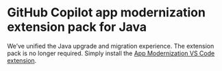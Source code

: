 # GitHub Copilot app modernization extension pack for Java 

We’ve unified the Java upgrade and migration experience. The extension pack is no longer required. Simply install the [App Modernization VS Code extension](https://marketplace.visualstudio.com/items?itemName=vscjava.migrate-java-to-azure).
